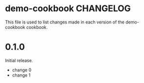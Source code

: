 # demo-cookbook CHANGELOG

This file is used to list changes made in each version of the demo-cookbook cookbook.

# 0.1.0

Initial release.

- change 0
- change 1

